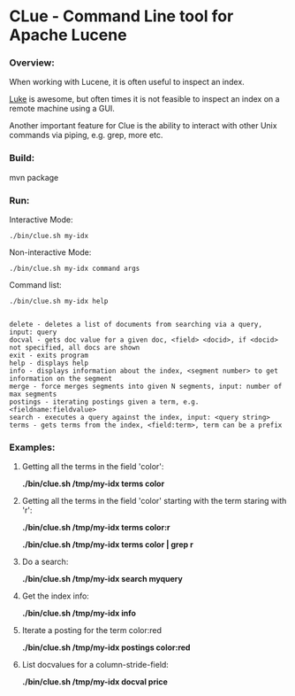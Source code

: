 CLue - Command Line tool for Apache Lucene
==========================================

### Overview:

When working with Lucene, it is often useful to inspect an index.

[Luke](http://www.getopt.org/luke/) is awesome, but often times it is not feasible to inspect an index on a remote machine using a GUI.

Another important feature for Clue is the ability to interact with other Unix commands via piping, e.g. grep, more etc.

### Build:

mvn package

### Run:

Interactive Mode:

    ./bin/clue.sh my-idx

Non-interactive Mode:

    ./bin/clue.sh my-idx command args

Command list:

    ./bin/clue.sh my-idx help


    delete - deletes a list of documents from searching via a query, input: query
	docval - gets doc value for a given doc, <field> <docid>, if <docid> not specified, all docs are shown
	exit - exits program
	help - displays help
	info - displays information about the index, <segment number> to get information on the segment
	merge - force merges segments into given N segments, input: number of max segments
	postings - iterating postings given a term, e.g. <fieldname:fieldvalue>
	search - executes a query against the index, input: <query string>
	terms - gets terms from the index, <field:term>, term can be a prefix
	

### Examples:

1. Getting all the terms in the field 'color':

    **./bin/clue.sh /tmp/my-idx terms color**

2. Getting all the terms in the field 'color' starting with the term staring with 'r':

    **./bin/clue.sh /tmp/my-idx terms color:r**

    **./bin/clue.sh /tmp/my-idx terms color | grep r**

3. Do a search:

    **./bin/clue.sh /tmp/my-idx search myquery**

4. Get the index info:

    **./bin/clue.sh /tmp/my-idx info**

5. Iterate a posting for the term color:red

    **./bin/clue.sh /tmp/my-idx postings color:red**

6. List docvalues for a column-stride-field:

    **./bin/clue.sh /tmp/my-idx docval price**
